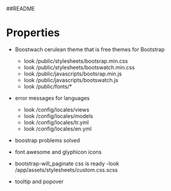 
##README

# Properties 

* Boostwach cerulean theme that is free themes for Bootstrap   
  - look /public/stylesheets/bootsrap.min.css
  - look /public/stylesheets/bootswatch.min.css
  - look /public/javascripts/bootsrap.min.js
  - look /public/javascripts/bootswatch.js
  - look /public/fonts/*

* error messages  for languages 
  - look /config/locales/views
  - look /config/locales/models
  - look /config/locales/tr.yml
  - look /config/locales/en.yml

* boostrap problems solved
* font awesome and glyphicon icons 
* bootstrap-will_paginate css is ready 
  -look /app/assets/stylesheets/custom.css.scss 
* tooltip and popover

